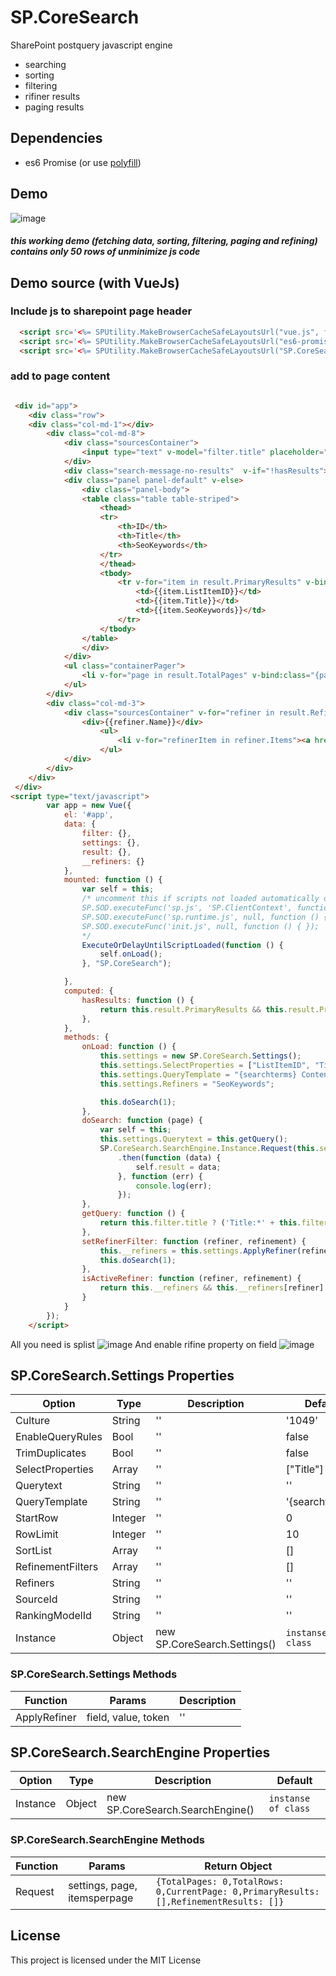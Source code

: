 # SP.CoreSearch
SharePoint postquery javascript engine

- searching
- sorting
- filtering
- rifiner results
- paging results

## Dependencies

* es6 Promise (or use [polyfill](https://github.com/stefanpenner/es6-promise))

## Demo

![image](https://github.com/d-kochanzhi/SP.CoreSearch/raw/master/src/sp.core.search.gif)

##### this working demo (fetching data, sorting, filtering, paging and refining) contains only 50 rows of unminimize js code

## Demo source (with VueJs)

### Include js to sharepoint page header

```html  
  <script src='<%= SPUtility.MakeBrowserCacheSafeLayoutsUrl("vue.js", false) %>'></script>
  <script src='<%= SPUtility.MakeBrowserCacheSafeLayoutsUrl("es6-promise.auto.min.js", false) %>'></script>
  <script src='<%= SPUtility.MakeBrowserCacheSafeLayoutsUrl("SP.CoreSearch.js", false) %>'></script>
```
### add to page content

```html  

 <div id="app">
    <div class="row">
    <div class="col-md-1"></div>
        <div class="col-md-8">
            <div class="sourcesContainer">         
                <input type="text" v-model="filter.title" placeholder="Search by Title..."  v-on:keyup.enter="doSearch(1)" class="txtSearch" />                      
            </div>   
            <div class="search-message-no-results"  v-if="!hasResults"><h3>Ups...no results</h3></div>
            <div class="panel panel-default" v-else>          
                <div class="panel-body">    
                <table class="table table-striped">
                    <thead>
                    <tr>                  
                        <th>ID</th>
                        <th>Title</th> 
                        <th>SeoKeywords</th>
                    </tr>
                    </thead>
                    <tbody>
                        <tr v-for="item in result.PrimaryResults" v-bind:key="item.ListItemID">  
                            <td>{{item.ListItemID}}</td>
                            <td>{{item.Title}}</td> 
                            <td>{{item.SeoKeywords}}</td> 
                        </tr>
                    </tbody>
                </table>                
                </div>
            </div>
            <ul class="containerPager">
                <li v-for="page in result.TotalPages" v-bind:class="{pageButton: true, current: page===result.CurrentPage }"><a href="#" v-on:click.prevent="doSearch(page)">{{page}}</a></li>
            </ul>
        </div>
        <div class="col-md-3">
            <div class="sourcesContainer" v-for="refiner in result.RefinementResults">       
                <div>{{refiner.Name}}</div>
                    <ul>
                        <li v-for="refinerItem in refiner.Items"><a href="#" v-on:click.prevent="setRefinerFilter(refiner.Name, refinerItem)">{{refinerItem.RefinementName}} ({{refinerItem.RefinementCount}})</a> <span v-show="isActiveRefiner(refiner.Name, refinerItem)">&nbsp;&nbsp;X</span></li>
                    </ul>
            </div>
        </div>
    </div>
 </div>
<script type="text/javascript">
        var app = new Vue({
            el: '#app',           
            data: {
                filter: {},
                settings: {},
                result: {},
                __refiners: {}
            },
            mounted: function () {
                var self = this;
                /* uncomment this if scripts not loaded automatically on page
                SP.SOD.executeFunc('sp.js', 'SP.ClientContext', function () { });
                SP.SOD.executeFunc('sp.runtime.js', null, function () { });
                SP.SOD.executeFunc('init.js', null, function () { });
                */
                ExecuteOrDelayUntilScriptLoaded(function () {
                    self.onLoad();
                }, "SP.CoreSearch");

            },
            computed: {
                hasResults: function () {
                    return this.result.PrimaryResults && this.result.PrimaryResults.length > 0;
                },
            },
            methods: {
                onLoad: function () {
                    this.settings = new SP.CoreSearch.Settings();
                    this.settings.SelectProperties = ["ListItemID", "Title", "SeoKeywords"];
                    this.settings.QueryTemplate = "{searchterms} ContentTypeId:0x010042A8B2213293034DADE192C571DC80A9*";
                    this.settings.Refiners = "SeoKeywords";

                    this.doSearch(1);
                },
                doSearch: function (page) {
                    var self = this;
                    this.settings.Querytext = this.getQuery();
                    SP.CoreSearch.SearchEngine.Instance.Request(this.settings, page, 4)
                        .then(function (data) {
                            self.result = data;
                        }, function (err) {
                            console.log(err);
                        });
                },
                getQuery: function () {                   
                    return this.filter.title ? ('Title:*' + this.filter.title + '*') : '';
                },                
                setRefinerFilter: function (refiner, refinement) {
                    this.__refiners = this.settings.ApplyRefiner(refiner,refinement.RefinementValue, refinement.RefinementToken);                   
                    this.doSearch(1);
                },
                isActiveRefiner: function (refiner, refinement) {
                    return this.__refiners && this.__refiners[refiner] && this.__refiners[refiner].indexOf(refinement.RefinementValue) > -1;
                }
            }
        });
    </script>

```

All you need is splist
![image](https://github.com/d-kochanzhi/SP.CoreSearch/raw/master/src/standart_list.png)
And enable rifine property on field
![image](https://github.com/d-kochanzhi/SP.CoreSearch/raw/master/src/managed_properties.png)

## SP.CoreSearch.Settings Properties

Option | Type | Description | Default
------------|-----------|-------------|------------
Culture|String|''|'1049'
EnableQueryRules|Bool|''|false
TrimDuplicates|Bool|''|false
SelectProperties|Array|''|["Title"]
Querytext|String|''|''
QueryTemplate|String|''|'{searchterms}'
StartRow|Integer|''|0
RowLimit|Integer|''|10
SortList|Array|''|[]
RefinementFilters|Array|''|[]
Refiners|String|''|''
SourceId|String|''|''
RankingModelId|String|''|''
Instance|Object|new SP.CoreSearch.Settings()|```instanse of class```
### SP.CoreSearch.Settings Methods

Function | Params | Description 
------------|-----------|-------------
ApplyRefiner|field, value, token|''



## SP.CoreSearch.SearchEngine Properties

Option | Type | Description | Default
-------|------|-------------|--------
Instance|Object|new SP.CoreSearch.SearchEngine()|```instanse of class```

### SP.CoreSearch.SearchEngine Methods

Function | Params | Return Object 
------------|-----------|-------------
Request|settings, page, itemsperpage|```{TotalPages: 0,TotalRows: 0,CurrentPage: 0,PrimaryResults: [],RefinementResults: []}```


## License

This project is licensed under the MIT License

